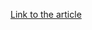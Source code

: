 [Link to the article](https://googleprojectzero.blogspot.com/2023/03/multiple-internet-to-baseband-remote-rce.html)
